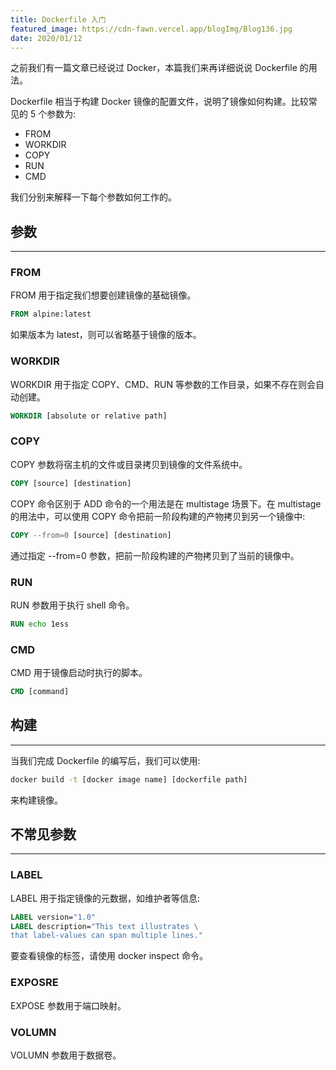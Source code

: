 ```yaml
---
title: Dockerfile 入门
featured_image: https://cdn-fawn.vercel.app/blogImg/Blog136.jpg
date: 2020/01/12
---
```


之前我们有一篇文章已经说过 Docker，本篇我们来再详细说说 Dockerfile 的用法。

Dockerfile 相当于构建 Docker 镜像的配置文件，说明了镜像如何构建。比较常见的 5 个参数为: 
- FROM
- WORKDIR
- COPY
- RUN
- CMD

我们分别来解释一下每个参数如何工作的。
## 参数
***  
### FROM
FROM 用于指定我们想要创建镜像的基础镜像。
``` dockerfile
FROM alpine:latest
```

如果版本为 latest，则可以省略基于镜像的版本。

### WORKDIR
WORKDIR 用于指定 COPY、CMD、RUN 等参数的工作目录，如果不存在则会自动创建。
``` dockerfile
WORKDIR [absolute or relative path]
```

### COPY
COPY 参数将宿主机的文件或目录拷贝到镜像的文件系统中。
``` dockerfile
COPY [source] [destination]
```

COPY 命令区别于 ADD 命令的一个用法是在 multistage 场景下。在 multistage 的用法中，可以使用 COPY 命令把前一阶段构建的产物拷贝到另一个镜像中: 
``` dockerfile
COPY --from=0 [source] [destination]
```

通过指定 --from=0 参数，把前一阶段构建的产物拷贝到了当前的镜像中。

### RUN
RUN 参数用于执行 shell 命令。
``` dockerfile
RUN echo 1ess
```

### CMD
CMD 用于镜像启动时执行的脚本。
``` dockerfile
CMD [command]
```

## 构建
***  
当我们完成 Dockerfile 的编写后，我们可以使用: 
``` sh
docker build -t [docker image name] [dockerfile path]
```

来构建镜像。

## 不常见参数
***  
### LABEL
LABEL 用于指定镜像的元数据，如维护者等信息: 
``` dockerfile
LABEL version="1.0"
LABEL description="This text illustrates \
that label-values can span multiple lines."
```

要查看镜像的标签，请使用 docker inspect 命令。

### EXPOSRE
EXPOSE 参数用于端口映射。

### VOLUMN
VOLUMN 参数用于数据卷。